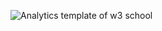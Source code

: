 
![Analytics template of w3 school](https://github.com/Dibya-pandey/W3CSS-analytics/master/screenshot.jpg)